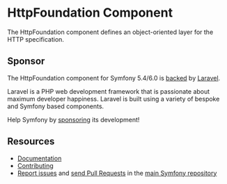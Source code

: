 HttpFoundation Component
========================

The HttpFoundation component defines an object-oriented layer for the HTTP
specification.

Sponsor
-------

The HttpFoundation component for Symfony 5.4/6.0 is [backed][1] by [Laravel][2].

Laravel is a PHP web development framework that is passionate about maximum developer
happiness. Laravel is built using a variety of bespoke and Symfony based components.

Help Symfony by [sponsoring][3] its development!

Resources
---------

 * [Documentation](https://symfony.com/doc/current/components/http_foundation.html)
 * [Contributing](https://symfony.com/doc/current/contributing/index.html)
 * [Report issues](https://github.com/symfony/symfony/issues) and
   [send Pull Requests](https://github.com/symfony/symfony/pulls)
   in the [main Symfony repository](https://github.com/symfony/symfony)

[1]: https://symfony.com/backers
[2]: https://laravel.com/
[3]: https://symfony.com/sponsor
